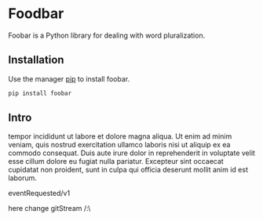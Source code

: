 # Foodbar

Foobar is a Python library for dealing with word pluralization.

## Installation

Use the  manager [pip](https://pip.pypa.io/en/stable/) to install foobar.

```bash
pip install foobar
```

## Intro 

tempor incididunt ut labore et dolore magna aliqua. Ut enim ad minim veniam,
quis nostrud exercitation ullamco laboris nisi ut aliquip ex ea commodo
consequat. Duis aute irure dolor in reprehenderit in voluptate velit esse
cillum dolore eu fugiat nulla pariatur. Excepteur sint occaecat cupidatat non
proident, sunt in culpa qui officia deserunt mollit anim id est laborum.

eventRequested/v1 

here change
gitStream /:\
